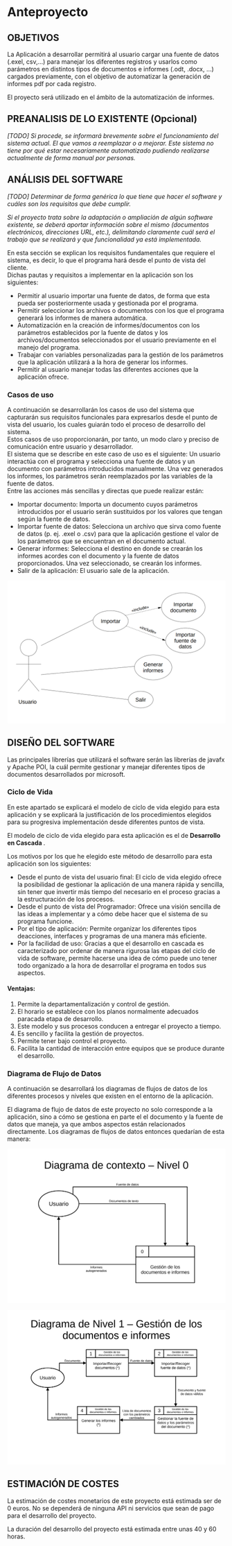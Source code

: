 # Anteproyecto

## OBJETIVOS

La Aplicación a desarrollar permitirá al usuario cargar una fuente de datos (.exel, csv,...) para manejar los diferentes registros y usarlos como parámetros en distintos tipos de documentos e informes (.odt, .docx, ...) cargados previamente, con el objetivo de automatizar la generación de informes pdf por cada registro.

El proyecto será utilizado en el ámbito de la automatización de informes.

## PREANALISIS DE LO EXISTENTE (Opcional)

*[TODO] Si procede, se informará brevemente sobre el funcionamiento del sistema actual. El que vamos a reemplazar o a mejorar. Este sistema no tiene por qué estar necesariamente automatizado pudiendo realizarse actualmente de forma manual por personas.*

## ANÁLISIS DEL SOFTWARE

*[TODO] Determinar de forma genérica lo que tiene que hacer el software y cuáles son los requisitos que debe cumplir.*

*Si el proyecto trata sobre la adaptación o ampliación de algún software existente, se deberá aportar información sobre el mismo (documentos electrónicos, direcciones URL, etc.), delimitando claramente cuál será el trabajo que se realizará y que funcionalidad ya está implementada.*


En esta sección se explican los requisitos fundamentales que requiere el sistema, es decir, lo que el programa hará desde el punto de vista del cliente.<br>
Dichas pautas y requisitos a implementar en la aplicación son los siguientes:

<ul>
  <li>Permitir al usuario importar una fuente de datos, de forma que esta pueda ser posteriormente usada y gestionada por el programa.</li>
  <li>Permitir seleccionar los archivos o documentos con los que el programa generará los informes de manera automática.</li>
  <li>Automatización en la creación de informes/documentos con los parámetros establecidos por la fuente de datos y los archivos/documentos seleccionados por el usuario previamente en el manejo del programa.</li>
  <li>Trabajar con variables personalizadas para la gestión de los parámetros que la aplicación utilizará a la hora de generar los informes.</li>
  <li>Permitir al usuario manejar todas las diferentes acciones que la aplicación ofrece.</li>
</ul>

### Casos de uso
A continuación se desarrollarán los casos de uso del sistema que capturarán sus requisitos funcionales para expresarlos desde el punto de vista del usuario, los cuales guiarán todo el proceso de desarrollo del sistema.<br>
Estos casos de uso proporcionarán, por tanto, un modo claro y preciso de comunicación entre usuario y desarrollador.<br>
El sistema que se describe en este caso de uso es el siguiente: Un usuario interactúa con el programa y selecciona una fuente de datos y un documento con parámetros introducidos manualmente. Una vez generados los informes, los parámetros serán reemplazados por las variables de la fuente de datos.<br>
Entre las acciones más sencillas y directas que puede realizar están:

<ul>
  <li>Importar documento: Importa un documento cuyos parámetros introducidos por el usuario serán sustituidos por los valores que tengan según la fuente de datos.</li>
  <li>Importar fuente de datos: Selecciona un archivo que sirva como fuente de datos (p. ej. .exel o .csv) para que la aplicación gestione el valor de los parámetros que se encuentran en el documento actual.</li>
  <li>Generar informes: Selecciona el destino en donde se crearán los informes acordes con el documento y la fuente de datos proporcionados. Una vez seleccionado, se crearán los informes.</li>
  <li>Salir de la aplicación: El usuario sale de la aplicación.</li>
</ul>

![Caso de uso de la aplicación](/docs/Caso_de_uso_aplicacion.png)

## DISEÑO DEL SOFTWARE

Las principales librerías que utilizará el software serán las librerías de javafx y Apache POI, la cuál permite gestionar y manejar diferentes tipos de documentos desarrollados por microsoft.

### Ciclo de Vida

En este apartado se explicará el modelo de ciclo de vida elegido para esta aplicación y se explicará la justificación de los procedimientos elegidos para su progresiva implementación desde diferentes puntos de vista.

El modelo de ciclo de vida elegido para esta aplicación es el de <b> Desarrollo en Cascada </b>.

Los motivos por los que he elegido este método de desarrollo para esta aplicación son los siguientes:
<ul>
  <li>Desde el punto de vista del usuario final: El ciclo de vida elegido ofrece la posibilidad de gestionar la aplicación de una manera rápida y sencilla, sin tener que invertir más tiempo del necesario en el proceso gracias a la estructuración de los procesos.</li>
  <li>Desde el punto de vista del Programador: Ofrece una visión sencilla de las ideas a implementar y a cómo debe hacer que el sistema de su programa funcione.</li>
  <li>Por el tipo de aplicación: Permite organizar los diferentes tipos deacciones, interfaces y programas de una manera más eficiente.</li>
  <li>Por la facilidad de uso: Gracias a que el desarrollo en cascada es caracterizado por ordenar de manera rigurosa las etapas del ciclo de vida de software, permite hacerse una idea de cómo puede uno tener todo organizado a la hora de desarrollar el programa en todos sus aspectos.</li>
</ul>
  
#### Ventajas:

<ol>
  <li value="1"> Permite la departamentalización y control de gestión.</li>
  <li> El horario se establece con los planos normalmente adecuados paracada etapa de desarrollo.</li>
  <li>Este modelo y sus procesos conducen a entregar el proyecto a tiempo.</li>
  <li>Es sencillo y facilita la gestión de proyectos.</li>
  <li>Permite tener bajo control el proyecto.</li>
  <li>Facilita la cantidad de interacción entre equipos que se produce durante el desarrollo.</li>
</ol>

### Diagrama de Flujo de Datos

A continuación se desarrollará los diagramas de flujos de datos de los diferentes procesos y niveles que existen en el entorno de la aplicación.

El diagrama de flujo de datos de este proyecto no solo corresponde a la
aplicación, sino a cómo se gestiona en parte el el documento y la fuente de datos que maneja, ya que ambos aspectos están relacionados directamente. Los diagramas de flujos de datos entonces quedarían de esta manera:

![Diagrama de contexto](/docs/Diagrama1.png)

![Diagrama nivel 1](/docs/Diagrama2.png)


## ESTIMACIÓN DE COSTES

La estimación de costes monetarios de este proyecto está estimada ser de 0 euros. No se dependerá de ninguna API ni servicios que sean de pago para el desarrollo del proyecto.

La duración del desarrollo del proyecto está estimada entre unas 40 y 60 horas.
